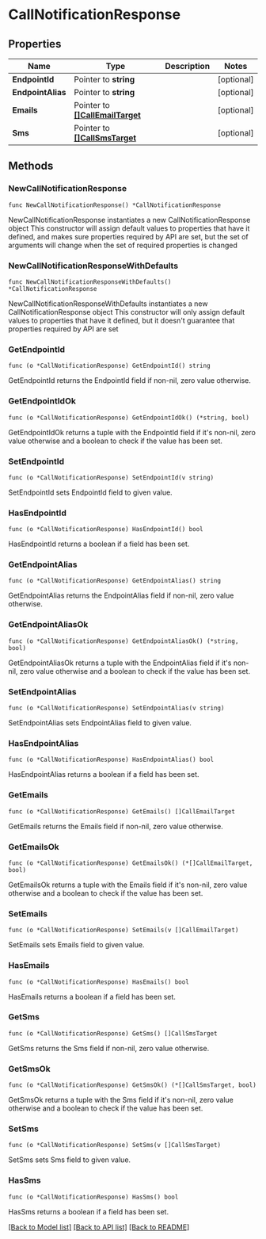 # CallNotificationResponse

## Properties

Name | Type | Description | Notes
------------ | ------------- | ------------- | -------------
**EndpointId** | Pointer to **string** |  | [optional] 
**EndpointAlias** | Pointer to **string** |  | [optional] 
**Emails** | Pointer to [**[]CallEmailTarget**](CallEmailTarget.md) |  | [optional] 
**Sms** | Pointer to [**[]CallSmsTarget**](CallSmsTarget.md) |  | [optional] 

## Methods

### NewCallNotificationResponse

`func NewCallNotificationResponse() *CallNotificationResponse`

NewCallNotificationResponse instantiates a new CallNotificationResponse object
This constructor will assign default values to properties that have it defined,
and makes sure properties required by API are set, but the set of arguments
will change when the set of required properties is changed

### NewCallNotificationResponseWithDefaults

`func NewCallNotificationResponseWithDefaults() *CallNotificationResponse`

NewCallNotificationResponseWithDefaults instantiates a new CallNotificationResponse object
This constructor will only assign default values to properties that have it defined,
but it doesn't guarantee that properties required by API are set

### GetEndpointId

`func (o *CallNotificationResponse) GetEndpointId() string`

GetEndpointId returns the EndpointId field if non-nil, zero value otherwise.

### GetEndpointIdOk

`func (o *CallNotificationResponse) GetEndpointIdOk() (*string, bool)`

GetEndpointIdOk returns a tuple with the EndpointId field if it's non-nil, zero value otherwise
and a boolean to check if the value has been set.

### SetEndpointId

`func (o *CallNotificationResponse) SetEndpointId(v string)`

SetEndpointId sets EndpointId field to given value.

### HasEndpointId

`func (o *CallNotificationResponse) HasEndpointId() bool`

HasEndpointId returns a boolean if a field has been set.

### GetEndpointAlias

`func (o *CallNotificationResponse) GetEndpointAlias() string`

GetEndpointAlias returns the EndpointAlias field if non-nil, zero value otherwise.

### GetEndpointAliasOk

`func (o *CallNotificationResponse) GetEndpointAliasOk() (*string, bool)`

GetEndpointAliasOk returns a tuple with the EndpointAlias field if it's non-nil, zero value otherwise
and a boolean to check if the value has been set.

### SetEndpointAlias

`func (o *CallNotificationResponse) SetEndpointAlias(v string)`

SetEndpointAlias sets EndpointAlias field to given value.

### HasEndpointAlias

`func (o *CallNotificationResponse) HasEndpointAlias() bool`

HasEndpointAlias returns a boolean if a field has been set.

### GetEmails

`func (o *CallNotificationResponse) GetEmails() []CallEmailTarget`

GetEmails returns the Emails field if non-nil, zero value otherwise.

### GetEmailsOk

`func (o *CallNotificationResponse) GetEmailsOk() (*[]CallEmailTarget, bool)`

GetEmailsOk returns a tuple with the Emails field if it's non-nil, zero value otherwise
and a boolean to check if the value has been set.

### SetEmails

`func (o *CallNotificationResponse) SetEmails(v []CallEmailTarget)`

SetEmails sets Emails field to given value.

### HasEmails

`func (o *CallNotificationResponse) HasEmails() bool`

HasEmails returns a boolean if a field has been set.

### GetSms

`func (o *CallNotificationResponse) GetSms() []CallSmsTarget`

GetSms returns the Sms field if non-nil, zero value otherwise.

### GetSmsOk

`func (o *CallNotificationResponse) GetSmsOk() (*[]CallSmsTarget, bool)`

GetSmsOk returns a tuple with the Sms field if it's non-nil, zero value otherwise
and a boolean to check if the value has been set.

### SetSms

`func (o *CallNotificationResponse) SetSms(v []CallSmsTarget)`

SetSms sets Sms field to given value.

### HasSms

`func (o *CallNotificationResponse) HasSms() bool`

HasSms returns a boolean if a field has been set.


[[Back to Model list]](../README.md#documentation-for-models) [[Back to API list]](../README.md#documentation-for-api-endpoints) [[Back to README]](../README.md)


